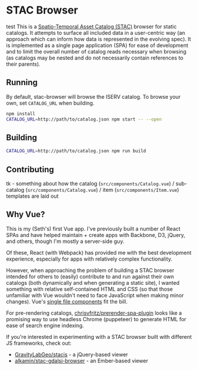 # STAC Browser
test
This is a [Spatio-Temporal Asset Catalog
(STAC)](https://github.com/radiantearth/stac-spec) browser for static catalogs.
It attempts to surface all included data in a user-centric way (an approach
which can inform how data is represented in the evolving spec). It is
implemented as a single page application (SPA) for ease of development and to
limit the overall number of catalog reads necessary when browsing (as catalogs
may be nested and do not necessarily contain references to their parents).

## Running

By default, stac-browser will browse the ISERV catalog. To browse your own, set
`CATALOG_URL` when building.

```bash
npm install
CATALOG_URL=http://path/to/catalog.json npm start -- --open
```

## Building

```bash
CATALOG_URL=http://path/to/catalog.json npm run build
```

## Contributing

tk - something about how the catalog (`src/components/Catalog.vue`) /
sub-catalog (`src/components/Catalog.vue`) / item (`src/components/Item.vue`)
templates are laid out

## Why Vue?

This is my (Seth's) first Vue app. I've previously built a number of React SPAs
and have helped maintain + create apps with Backbone, D3, jQuery, and others,
though I'm mostly a server-side guy.

Of these, React (with Webpack) has provided me with the best development
experience, especially for apps with relatively complex functionality.

However, when approaching the problem of building a STAC browser intended for
others to (easily) contribute to and run against their own catalogs (both
dynamically and when generating a static site), I wanted something with relative
self-contained HTML and CSS (so that those unfamiliar with Vue wouldn't need to
face JavaScript when making minor changes). Vue's [single file
components](https://vuejs.org/v2/guide/single-file-components.html) fit the
bill.

For pre-rendering catalogs,
[chrisvfritz/prerender-spa-plugin](https://github.com/chrisvfritz/prerender-spa-plugin)
looks like a promising way to use headless Chrome (puppeteer) to generate HTML
for ease of search engine indexing.

If you're interested in experimenting with a STAC browser built with different
JS frameworks, check out:

* [GravityLabGeo/stacjs](https://github.com/GravityLabGeo/stacjs) - a
  jQuery-based viewer
* [alkamin/stac-gdalsj-browser](https://github.com/alkamin/stac-gdaljs-browser) -
  an Ember-based viewer
